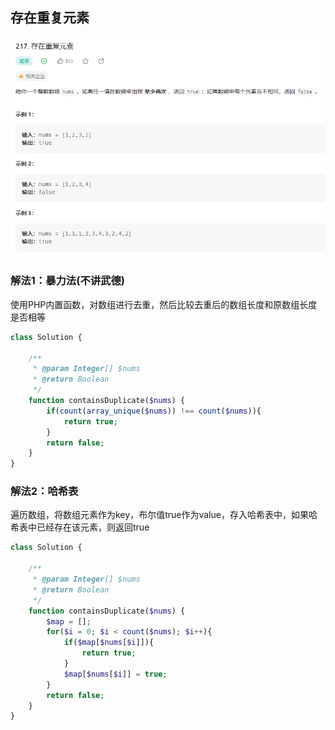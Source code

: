 ## 存在重复元素
![img.png](../images/1.png)
### 解法1：暴力法(不讲武德)
使用PHP内置函数，对数组进行去重，然后比较去重后的数组长度和原数组长度是否相等
```php 
class Solution {

    /**
     * @param Integer[] $nums
     * @return Boolean
     */
    function containsDuplicate($nums) {
        if(count(array_unique($nums)) !== count($nums)){
            return true;
        }
        return false;
    }
}
```
### 解法2：哈希表
遍历数组，将数组元素作为key，布尔值true作为value，存入哈希表中，如果哈希表中已经存在该元素，则返回true
```php
class Solution {

    /**
     * @param Integer[] $nums
     * @return Boolean
     */
    function containsDuplicate($nums) {
        $map = [];
        for($i = 0; $i < count($nums); $i++){
            if($map[$nums[$i]]){
                return true;
            }
            $map[$nums[$i]] = true;
        }
        return false;
    }
}
```